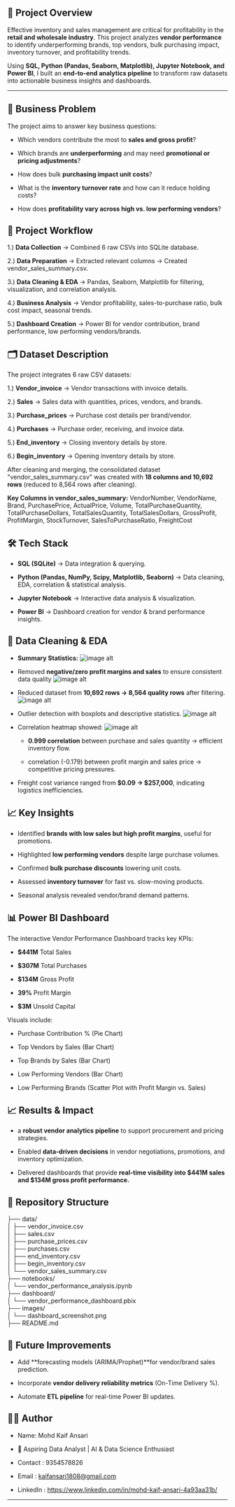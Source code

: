 
## 📌 Project Overview

Effective inventory and sales management are critical for profitability in the **retail and wholesale industry**. This project analyzes **vendor performance** to identify underperforming brands, top vendors, bulk purchasing impact, inventory turnover, and profitability trends.

Using **SQL, Python (Pandas, Seaborn, Matplotlib), Jupyter Notebook, and Power BI**, I built an **end-to-end analytics pipeline** to transform raw datasets into actionable business insights and dashboards.

---
## 🎯 Business Problem

The project aims to answer key business questions:

- Which vendors contribute the most to **sales and gross profit**?

- Which brands are **underperforming** and may need **promotional or pricing adjustments**?

- How does bulk **purchasing impact unit costs**?

- What is the **inventory turnover rate** and how can it reduce holding costs?

- How does **profitability vary across high vs. low performing vendors**?
## 🚀 Project Workflow

1.) **Data Collection** → Combined 6 raw CSVs into SQLite database.

2.) **Data Preparation** → Extracted relevant columns → Created vendor_sales_summary.csv.

3.) **Data Cleaning & EDA** → Pandas, Seaborn, Matplotlib for filtering, visualization, and correlation analysis.

4.) **Business Analysis** → Vendor profitability, sales-to-purchase ratio, bulk cost impact, seasonal trends.

5.) **Dashboard Creation** → Power BI for vendor contribution, brand performance, low performing vendors/brands.
## 🗂 Dataset Description

The project integrates 6 raw CSV datasets:

1.) **Vendor_invoice** → Vendor transactions with invoice details.

2.) **Sales** → Sales data with quantities, prices, vendors, and brands.

3.) **Purchase_prices** → Purchase cost details per brand/vendor.

4.) **Purchases** → Purchase order, receiving, and invoice data.

5.) **End_inventory** → Closing inventory details by store.

6.) **Begin_inventory** → Opening inventory details by store.

After cleaning and merging, the consolidated dataset "vendor_sales_summary.csv" was created with **18 columns and 10,692 rows** (reduced to 8,564 rows after cleaning).


**Key Columns in vendor_sales_summary:**
VendorNumber, VendorName, Brand, PurchasePrice, ActualPrice, Volume, TotalPurchaseQuantity, TotalPurchaseDollars, TotalSalesQuantity, TotalSalesDollars, GrossProfit, ProfitMargin, StockTurnover, SalesToPurchaseRatio, FreightCost
## 🛠️ Tech Stack

- **SQL (SQLite)** → Data integration & querying.

- **Python (Pandas, NumPy, Scipy, Matplotlib, Seaborn)** → Data cleaning, EDA, correlation & statistical analysis.

- **Jupyter Notebook** → Interactive data analysis & visualization.

- **Power BI** → Dashboard creation for vendor & brand performance insights.
## 🔎 Data Cleaning & EDA
- **Summary Statistics:**
  ![image alt](https://github.com/Kaif2596/vendor-Performance-Data-Analysis/blob/main/image1.png)
  
- Removed **negative/zero profit margins and sales** to ensure consistent data quality
  ![image alt](https://github.com/Kaif2596/vendor-Performance-Data-Analysis/blob/main/image2.png)

- Reduced dataset from **10,692 rows → 8,564 quality rows** after filtering.
  ![image alt](https://github.com/Kaif2596/vendor-Performance-Data-Analysis/blob/main/image4.png)

- Outlier detection with boxplots and descriptive statistics.
  ![image alt](https://github.com/Kaif2596/vendor-Performance-Data-Analysis/blob/main/image3.png)

- Correlation heatmap showed:
  ![image alt](https://github.com/Kaif2596/vendor-Performance-Data-Analysis/blob/main/image5.png)

  - **0.999 correlation** between purchase and sales quantity → efficient inventory flow.

  -  correlation (-0.179) between profit margin and sales price → competitive pricing pressures.

- Freight cost variance ranged from **$0.09 → $257,000**, indicating logistics inefficiencies.
## 📈 Key Insights

- Identified **brands with low sales but high profit margins**, useful for promotions.

- Highlighted **low performing vendors** despite large purchase volumes.

- Confirmed **bulk purchase discounts** lowering unit costs.

- Assessed **inventory turnover** for fast vs. slow-moving products.

- Seasonal analysis revealed vendor/brand demand patterns.
## 📊 Power BI Dashboard

The interactive Vendor Performance Dashboard tracks key KPIs:

- **$441M** Total Sales

- **$307M** Total Purchases

- **$134M** Gross Profit

- **39%** Profit Margin

- **$3M** Unsold Capital

Visuals include:

- Purchase Contribution % (Pie Chart)

- Top Vendors by Sales (Bar Chart)

- Top Brands by Sales (Bar Chart)

- Low Performing Vendors (Bar Chart)

- Low Performing Brands (Scatter Plot with Profit Margin vs. Sales)
## 📈 Results & Impact

-  a **robust vendor analytics pipeline** to support procurement and pricing strategies.

- Enabled **data-driven decisions** in vendor negotiations, promotions, and inventory optimization.

- Delivered dashboards that provide **real-time visibility into $441M sales and $134M gross profit performance.**

## 📂 Repository Structure

├── data/  
│   ├── vendor_invoice.csv  
│   ├── sales.csv  
│   ├── purchase_prices.csv  
│   ├── purchases.csv  
│   ├── end_inventory.csv  
│   ├── begin_inventory.csv  
│   └── vendor_sales_summary.csv  
├── notebooks/  
│   └── vendor_performance_analysis.ipynb  
├── dashboard/  
│   └── vendor_performance_dashboard.pbix  
├── images/  
│   └── dashboard_screenshot.png  
├── README.md  

## 🔮 Future Improvements

- Add **forecasting models (ARIMA/Prophet)**for vendor/brand sales prediction.

- Incorporate **vendor delivery reliability metrics** (On-Time Delivery %).

- Automate **ETL pipeline** for real-time Power BI updates.
## 👨‍💻 Author

- Name: Mohd Kaif Ansari

- 💼 Aspiring Data Analyst | AI & Data Science Enthusiast

- Contact : 9354578826

- Email : kaifansari1808@gmail.com

- LinkedIn : https://www.linkedin.com/in/mohd-kaif-ansari-4a93aa31b/


---
